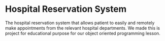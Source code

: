 # Hospital Reservation System

The hospital reservation system that allows patient to easily and remotely make appointments from the relevant hospital departments. We made this is project for educational purpose for our object oriented programming lesson.
